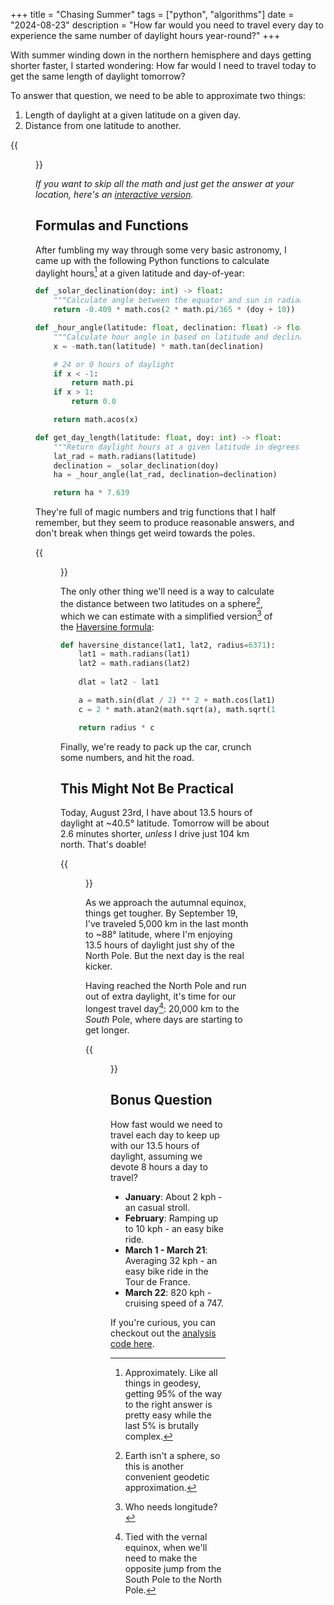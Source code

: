 +++
title = "Chasing Summer"
tags = ["python", "algorithms"]
date = "2024-08-23"
description = "How far would you need to travel every day to experience the same number of daylight hours year-round?"
+++

With summer winding down in the northern hemisphere and days getting shorter faster, I started wondering: How far would I need to travel today to get the same length of daylight tomorrow?

To answer that question, we need to be able to approximate two things:

1. Length of daylight at a given latitude on a given day.
1. Distance from one latitude to another.

{{<figure src="/images/posts/chasing_summer/day_length_13p5hr.png" alt="A figure of day length by latitude and date with a band of red marking 15 hours of daylight." caption="Day length throughout the year by latitude. The red band shows areas with 13.5 hours (± 30 minutes) of daylight year-round.">}}

*If you want to skip all the math and just get the answer at your location, here's an [interactive version](/daylight-hours).*

## Formulas and Functions

After fumbling my way through some very basic astronomy, I came up with the following Python functions to calculate daylight hours[^daylight-hours] at a given latitude and day-of-year:

```python
def _solar_declination(doy: int) -> float:
    """Calculate angle between the equator and sun in radians on a given day."""
    return -0.409 * math.cos(2 * math.pi/365 * (doy + 10))

def _hour_angle(latitude: float, declination: float) -> float:
    """Calculate hour angle in based on latitude and declination in radians."""
    x = -math.tan(latitude) * math.tan(declination)

    # 24 or 0 hours of daylight
    if x < -1:
        return math.pi
    if x > 1:
        return 0.0

    return math.acos(x)

def get_day_length(latitude: float, doy: int) -> float:
    """Return daylight hours at a given latitude in degrees and Julian day."""
    lat_rad = math.radians(latitude)
    declination = _solar_declination(doy)
    ha = _hour_angle(lat_rad, declination=declination)

    return ha * 7.639
```

They're full of magic numbers and trig functions that I half remember, but they seem to produce reasonable answers, and don't break when things get weird towards the poles.

{{<figure src="/images/posts/chasing_summer/daylight_hours.gif" alt="An animation showing day length changing by latitude" caption="Number of daylight hours by day of year (left) by latitude (right).">}}

The only other thing we'll need is a way to calculate the distance between two latitudes on a sphere[^haversine], which we can estimate with a simplified version[^longitude] of the [Haversine formula](https://en.wikipedia.org/wiki/Haversine_formula):

```python
def haversine_distance(lat1, lat2, radius=6371):
    lat1 = math.radians(lat1)
    lat2 = math.radians(lat2)
    
    dlat = lat2 - lat1

    a = math.sin(dlat / 2) ** 2 + math.cos(lat1) * math.cos(lat2) * math.sin(0 / 2) ** 2
    c = 2 * math.atan2(math.sqrt(a), math.sqrt(1 - a))

    return radius * c
```

Finally, we're ready to pack up the car, crunch some numbers, and hit the road.

## This Might Not Be Practical

Today, August 23rd, I have about 13.5 hours of daylight at ~40.5° latitude. Tomorrow will be about 2.6 minutes shorter, *unless* I drive just 104 km north. That's doable!

{{<figure src="/images/posts/chasing_summer/travel_day_one.png" alt="Google Maps telling me to drive 1 hour and 24 minutes north." caption="Close enough.">}}

As we approach the autumnal equinox, things get tougher. By September 19, I've traveled 5,000 km in the last month to ~88° latitude, where I'm enjoying 13.5 hours of daylight just shy of the North Pole. But the next day is the real kicker.

Having reached the North Pole and run out of extra daylight, it's time for our longest travel day[^equinox]: 20,000 km to the *South* Pole, where days are starting to get longer.

{{<figure src="/images/posts/chasing_summer/travel_equinox.png" alt="Google Maps telling me that I can't drive from the North Pole to the South Pole." caption="Still looking for an Airbnb, too.">}}

## Bonus Question

How fast would we need to travel each day to keep up with our 13.5 hours of daylight, assuming we devote 8 hours a day to travel?

- **January**: About 2 kph - an casual stroll.
- **February**: Ramping up to 10 kph - an easy bike ride.
- **March  1 - March 21**: Averaging 32 kph - an easy bike ride in the Tour de France.
- **March 22**: 820 kph - cruising speed of a 747.

If you're curious, you can checkout out the [analysis code here](https://github.com/aazuspan/day-length-analysis).

[^daylight-hours]: Approximately. Like all things in geodesy, getting 95% of the way to the right answer is pretty easy while the last 5% is brutally complex. 

[^hour-angle]: Which I would explain if I understood it.

[^haversine]: Earth isn't a sphere, so this is another convenient geodetic approximation.

[^longitude]: Who needs longitude?

[^equinox]: Tied with the vernal equinox, when we'll need to make the opposite jump from the South Pole to the North Pole.
